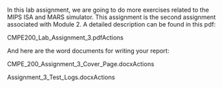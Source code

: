 In this lab assignment, we are going to do more exercises related to the MIPS ISA and MARS simulator. This assignment is the second assignment associated with Module 2. A detailed description can be found in this pdf:

CMPE200_Lab_Assignment_3.pdfActions

And here are the word documents for writing your report:

CMPE_200_Assignment_3_Cover_Page.docxActions

Assignment_3_Test_Logs.docxActions

